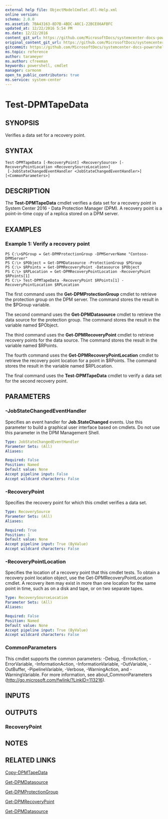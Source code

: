 ```yaml
---
external help file: ObjectModelCmdlet.dll-Help.xml
online version: 
schema: 2.0.0
ms.assetid: 7BA43163-8D7B-4BDC-A0C1-22BCE86AFBFC
updated_at: 12/22/2016 5:54 PM
ms.date: 12/22/2016
content_git_url: https://github.com/MicrosoftDocs/systemcenter-docs-powershell/blob/master/systemcenter-cmdlets/SystemCenter2016/DataProtectionManager/vlatest/Test-DPMTapeData.md
original_content_git_url: https://github.com/MicrosoftDocs/systemcenter-docs-powershell/blob/master/systemcenter-cmdlets/SystemCenter2016/DataProtectionManager/vlatest/Test-DPMTapeData.md
gitcommit: https://github.com/MicrosoftDocs/systemcenter-docs-powershell/blob/17c3a51bd892aad46c731d9f381f0704b4815004/systemcenter-cmdlets/SystemCenter2016/DataProtectionManager/vlatest/Test-DPMTapeData.md
ms.topic: reference
author: tarameyer
ms.author: cfreeman
keywords: powershell, cmdlet
manager: carmonm
open_to_public_contributors: true
ms.service: system-center
---
```


# Test-DPMTapeData

## SYNOPSIS
Verifies a data set for a recovery point.

## SYNTAX

```
Test-DPMTapeData [-RecoveryPoint] <RecoverySource> [-RecoveryPointLocation <RecoverySourceLocation>]
 [-JobStateChangedEventHandler <JobStateChangedEventHandler>] [<CommonParameters>]
```

## DESCRIPTION
The **Test-DPMTapeData** cmdlet verifies a data set for a recovery point in System Center 2016 - Data Protection Manager (DPM).
A recovery point is a point-in-time copy of a replica stored on a DPM server.

## EXAMPLES

### Example 1: Verify a recovery point
```
PS C:\>$PGroup = Get-DPMProtectionGroup -DPMServerName "Contoso-DPMServer"
PS C:\> $PObject = Get-DPMDatasource -ProtectionGroup $PGroup
PS C:\> $RPoints = Get-DPMRecoveryPoint -Datasource $PObject
PS C:\> $RPLocation = Get-DPMRecoveryPointLocation -RecoveryPoint $RPoints[1]
PS C:\> Test-DPMTapeData -RecoveryPoint $RPoints[1] -RecoveryPointLocation $RPLocation
```

The first command uses the **Get-DPMProtectionGroup** cmdlet to retrieve the protection group on the DPM server.
The command stores the result in the $PGroup variable.

The second command uses the **Get-DPMDatasource** cmdlet to retrieve the data source for the protection group.
The command stores the result in the variable named $PObject.

The third command uses the **Get-DPMRecoveryPoint** cmdlet to retrieve recovery points for the data source.
The command stores the result in the variable named $RPoints.

The fourth command uses the **Get-DPMRecoveryPointLocation** cmdlet to retrieve the recovery point location for a point in $RPoints.
The command stores the result in the variable named $RPLocation.

The final command uses the **Test-DPMTapeData** cmdlet to verify a data set for the second recovery point.

## PARAMETERS

### -JobStateChangedEventHandler
Specifies an event handler for **Job.StateChanged** events.
Use this parameter to build a graphical user interface based on cmdlets.
Do not use this parameter in the DPM Management Shell.

```yaml
Type: JobStateChangedEventHandler
Parameter Sets: (All)
Aliases: 

Required: False
Position: Named
Default value: None
Accept pipeline input: False
Accept wildcard characters: False
```

### -RecoveryPoint
Specifies the recovery point for which this cmdlet verifies a data set.

```yaml
Type: RecoverySource
Parameter Sets: (All)
Aliases: 

Required: True
Position: 1
Default value: None
Accept pipeline input: True (ByValue)
Accept wildcard characters: False
```

### -RecoveryPointLocation
Specifies the location of a recovery point that this cmdlet tests.
To obtain a recovery point location object, use the Get-DPMRecoveryPointLocation cmdlet.
A recovery item may exist in more than one location for the same point in time, such as on a disk and tape, or on two separate tapes.

```yaml
Type: RecoverySourceLocation
Parameter Sets: (All)
Aliases: 

Required: False
Position: Named
Default value: None
Accept pipeline input: True (ByValue)
Accept wildcard characters: False
```

### CommonParameters
This cmdlet supports the common parameters: -Debug, -ErrorAction, -ErrorVariable, -InformationAction, -InformationVariable, -OutVariable, -OutBuffer, -PipelineVariable, -Verbose, -WarningAction, and -WarningVariable. For more information, see about_CommonParameters (http://go.microsoft.com/fwlink/?LinkID=113216).

## INPUTS

## OUTPUTS

### RecoveryPoint

## NOTES

## RELATED LINKS

[Copy-DPMTapeData](xref:SystemCenter2016/DataProtectionManager/vlatest/Copy-DPMTapeData.md)

[Get-DPMDatasource](xref:SystemCenter2016/DataProtectionManager/vlatest/Get-DPMDatasource.md)

[Get-DPMProtectionGroup](xref:SystemCenter2016/DataProtectionManager/vlatest/Get-DPMProtectionGroup.md)

[Get-DPMRecoveryPoint](xref:SystemCenter2016/DataProtectionManager/vlatest/Get-DPMRecoveryPoint.md)

[Get-DPMDatasource](xref:SystemCenter2016/DataProtectionManager/vlatest/Get-DPMDatasource.md)


